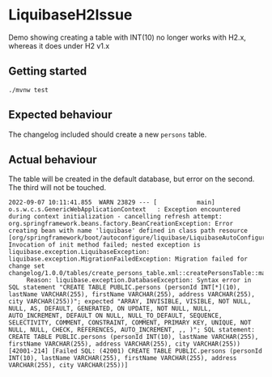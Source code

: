 # LiquibaseH2Issue

Demo showing creating a table with INT(10) no longer works with H2.x, whereas it does under H2 v1.x

## Getting started

`./mvnw test`

## Expected behaviour

The changelog included should create a new `persons` table.

## Actual behaviour

The table will be created in the default database, but error on the second. The third will not be touched.

```
2022-09-07 10:11:41.855  WARN 23829 --- [           main] o.s.w.c.s.GenericWebApplicationContext   : Exception encountered during context initialization - cancelling refresh attempt: org.springframework.beans.factory.BeanCreationException: Error creating bean with name 'liquibase' defined in class path resource [org/springframework/boot/autoconfigure/liquibase/LiquibaseAutoConfiguration$LiquibaseConfiguration.class]: Invocation of init method failed; nested exception is liquibase.exception.LiquibaseException: liquibase.exception.MigrationFailedException: Migration failed for change set changelog/1.0.0/tables/create_persons_table.xml::createPersonsTable::mark:
     Reason: liquibase.exception.DatabaseException: Syntax error in SQL statement "CREATE TABLE PUBLIC.persons (personId INT[*](10), lastName VARCHAR(255), firstName VARCHAR(255), address VARCHAR(255), city VARCHAR(255))"; expected "ARRAY, INVISIBLE, VISIBLE, NOT NULL, NULL, AS, DEFAULT, GENERATED, ON UPDATE, NOT NULL, NULL, AUTO_INCREMENT, DEFAULT ON NULL, NULL_TO_DEFAULT, SEQUENCE, SELECTIVITY, COMMENT, CONSTRAINT, COMMENT, PRIMARY KEY, UNIQUE, NOT NULL, NULL, CHECK, REFERENCES, AUTO_INCREMENT, ,, )"; SQL statement:
CREATE TABLE PUBLIC.persons (personId INT(10), lastName VARCHAR(255), firstName VARCHAR(255), address VARCHAR(255), city VARCHAR(255)) [42001-214] [Failed SQL: (42001) CREATE TABLE PUBLIC.persons (personId INT(10), lastName VARCHAR(255), firstName VARCHAR(255), address VARCHAR(255), city VARCHAR(255))]
```
